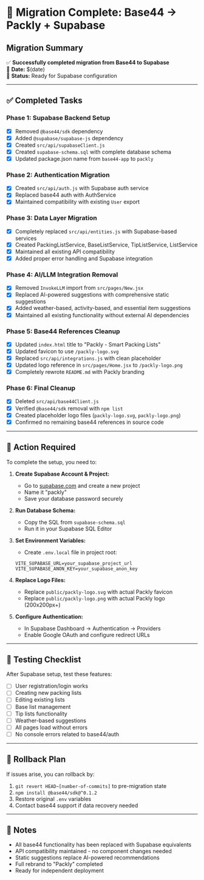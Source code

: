 # 🎉 Migration Complete: Base44 → Packly + Supabase

## Migration Summary

✅ **Successfully completed migration from Base44 to Supabase**  
📅 **Date:** $(date)  
🚀 **Status:** Ready for Supabase configuration  

---

## ✅ Completed Tasks

### Phase 1: Supabase Backend Setup
- [x] Removed `@base44/sdk` dependency
- [x] Added `@supabase/supabase-js` dependency  
- [x] Created `src/api/supabaseClient.js`
- [x] Created `supabase-schema.sql` with complete database schema
- [x] Updated package.json name from `base44-app` to `packly`

### Phase 2: Authentication Migration
- [x] Created `src/api/auth.js` with Supabase auth service
- [x] Replaced base44 auth with AuthService
- [x] Maintained compatibility with existing `User` export

### Phase 3: Data Layer Migration
- [x] Completely replaced `src/api/entities.js` with Supabase-based services
- [x] Created PackingListService, BaseListService, TipListService, ListService
- [x] Maintained all existing API compatibility
- [x] Added proper error handling and Supabase integration

### Phase 4: AI/LLM Integration Removal
- [x] Removed `InvokeLLM` import from `src/pages/New.jsx`
- [x] Replaced AI-powered suggestions with comprehensive static suggestions
- [x] Added weather-based, activity-based, and essential item suggestions
- [x] Maintained all existing functionality without external AI dependencies

### Phase 5: Base44 References Cleanup
- [x] Updated `index.html` title to "Packly - Smart Packing Lists"
- [x] Updated favicon to use `/packly-logo.svg`
- [x] Replaced `src/api/integrations.js` with clean placeholder
- [x] Updated logo reference in `src/pages/Home.jsx` to `/packly-logo.png`
- [x] Completely rewrote `README.md` with Packly branding

### Phase 6: Final Cleanup
- [x] Deleted `src/api/base44Client.js`
- [x] Verified `@base44/sdk` removal with `npm list`
- [x] Created placeholder logo files (`packly-logo.svg`, `packly-logo.png`)
- [x] Confirmed no remaining base44 references in source code

---

## 🚨 **Action Required**

To complete the setup, you need to:

1. **Create Supabase Account & Project:**
   - Go to [supabase.com](https://supabase.com) and create a new project
   - Name it "packly"
   - Save your database password securely

2. **Run Database Schema:**
   - Copy the SQL from `supabase-schema.sql`
   - Run it in your Supabase SQL Editor

3. **Set Environment Variables:**
   - Create `.env.local` file in project root:
   ```env
   VITE_SUPABASE_URL=your_supabase_project_url
   VITE_SUPABASE_ANON_KEY=your_supabase_anon_key
   ```

4. **Replace Logo Files:**
   - Replace `public/packly-logo.svg` with actual Packly favicon
   - Replace `public/packly-logo.png` with actual Packly logo (200x200px+)

5. **Configure Authentication:**
   - In Supabase Dashboard → Authentication → Providers
   - Enable Google OAuth and configure redirect URLs

---

## 🧪 **Testing Checklist**

After Supabase setup, test these features:

- [ ] User registration/login works
- [ ] Creating new packing lists
- [ ] Editing existing lists
- [ ] Base list management
- [ ] Tip lists functionality
- [ ] Weather-based suggestions
- [ ] All pages load without errors
- [ ] No console errors related to base44/auth

---

## 🔄 **Rollback Plan**

If issues arise, you can rollback by:

1. `git revert HEAD~[number-of-commits]` to pre-migration state
2. `npm install @base44/sdk@^0.1.2`
3. Restore original `.env` variables
4. Contact base44 support if data recovery needed

---

## 📝 **Notes**

- All base44 functionality has been replaced with Supabase equivalents
- API compatibility maintained - no component changes needed
- Static suggestions replace AI-powered recommendations
- Full rebrand to "Packly" completed
- Ready for independent deployment 